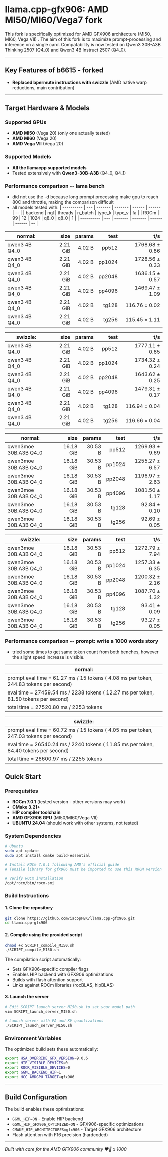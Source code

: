 # llama.cpp-gfx906: AMD MI50/MI60/Vega7 fork

This fork is specifically optimized for AMD GFX906 architecture (MI50, MI60, Vega VII) . The aim of this fork is to maximize prompt-processing and inference on a single card. Compatability is now tested on Qwen3 30B-A3B Thinking 2507 (Q4_0) and Qwen3 4B Instruct 2507 (Q4_0).

---

## Key Features of b6615 - forked

- **Replaced bpermute instructions with swizzle** (AMD native warp reductions, main contribution)

---

## Target Hardware & Models

### Supported GPUs
- **AMD MI50** (Vega 20) (only one actually tested)
- **AMD MI60** (Vega 20) 
- **AMD Vega VII** (Vega 20)

### Supported Models
- **All the llamacpp supported models**
- Tested extensively with **Qwen3-30B-A3B** (Q4_0, Q4_1)

### Performance comparison -- lama bench 
- did not use the -d because long prompt processing make gpu to reach 80C and throttle, making the comparison difficult
- all models tested with:
| ---------- | --- | ------- | ------- | ------ | ------ | -- |
| backend    | ngl | threads | n_batch | type_k | type_v | fa |
| ROCm       |  99 |      12 |    1024 |   q8_0 |   q8_0 |  1 |
| ---------- | --- | ------- | ------- | ------ | ------ | -- |

| **normal:**                    |       size |     params |		test |  		t/s |
| ------------------------------ | ---------: | ---------: | --------------: | -------------------: |
| qwen3 4B Q4_0                  |   2.21 GiB |     4.02 B |	       pp512 |       1768.68 ± 0.86 |
| qwen3 4B Q4_0                  |   2.21 GiB |     4.02 B |	      pp1024 |       1728.56 ± 0.33 |
| qwen3 4B Q4_0                  |   2.21 GiB |     4.02 B |	      pp2048 |       1636.15 ± 0.57 |
| qwen3 4B Q4_0                  |   2.21 GiB |     4.02 B |	      pp4096 |       1469.47 ± 1.09 |
| qwen3 4B Q4_0                  |   2.21 GiB |     4.02 B |	       tg128 |        116.76 ± 0.02 |
| qwen3 4B Q4_0                  |   2.21 GiB |     4.02 B |	       tg256 |        115.45 ± 1.11 |


| **swizzle:**                   |       size |     params |		test |  		t/s |
| ------------------------------ | ---------: | ---------: | --------------: | -------------------: |
| qwen3 4B Q4_0                  |   2.21 GiB |     4.02 B |	       pp512 |       1777.11 ± 0.65 |
| qwen3 4B Q4_0                  |   2.21 GiB |     4.02 B |	      pp1024 |       1734.32 ± 0.24 |
| qwen3 4B Q4_0                  |   2.21 GiB |     4.02 B |	      pp2048 |       1643.62 ± 0.25 |
| qwen3 4B Q4_0                  |   2.21 GiB |     4.02 B |	      pp4096 |       1479.31 ± 0.17 |
| qwen3 4B Q4_0                  |   2.21 GiB |     4.02 B |	       tg128 |        116.94 ± 0.04 |
| qwen3 4B Q4_0                  |   2.21 GiB |     4.02 B |	       tg256 |        116.66 ± 0.04 |


| **normal:**                    |       size |     params |		test |  		t/s |
| ------------------------------ | ---------: | ---------: | --------------: | -------------------: |
| qwen3moe 30B.A3B Q4_0          |  16.18 GiB |    30.53 B |	       pp512 |       1269.93 ± 9.69 |
| qwen3moe 30B.A3B Q4_0          |  16.18 GiB |    30.53 B |	      pp1024 |       1255.27 ± 6.57 |
| qwen3moe 30B.A3B Q4_0          |  16.18 GiB |    30.53 B |	      pp2048 |       1196.97 ± 2.63 |
| qwen3moe 30B.A3B Q4_0          |  16.18 GiB |    30.53 B |	      pp4096 |       1081.50 ± 1.17 |
| qwen3moe 30B.A3B Q4_0          |  16.18 GiB |    30.53 B |	       tg128 |         92.84 ± 0.10 |
| qwen3moe 30B.A3B Q4_0          |  16.18 GiB |    30.53 B |	       tg256 |         92.69 ± 0.05 |


| **swizzle:**                   |       size |     params |		test |  		t/s |
| ------------------------------ | ---------: | ---------: | --------------: | -------------------: |
| qwen3moe 30B.A3B Q4_0          |  16.18 GiB |    30.53 B |	       pp512 |       1272.79 ± 7.94 |
| qwen3moe 30B.A3B Q4_0          |  16.18 GiB |    30.53 B |	      pp1024 |       1257.33 ± 6.35 |
| qwen3moe 30B.A3B Q4_0          |  16.18 GiB |    30.53 B |	      pp2048 |       1200.32 ± 2.16 |
| qwen3moe 30B.A3B Q4_0          |  16.18 GiB |    30.53 B |	      pp4096 |       1087.70 ± 1.32 |
| qwen3moe 30B.A3B Q4_0          |  16.18 GiB |    30.53 B |	       tg128 |         93.41 ± 0.09 |
| qwen3moe 30B.A3B Q4_0          |  16.18 GiB |    30.53 B |	       tg256 |         93.27 ± 0.05 |

### Performance comparison -- prompt: write a 1000 words story
- tried some times to get same token count from both benches, however the slight speed increase is visible.

|**normal:**                                                                                         |
| ---------------------------------------------------------------------------------------------------|
|prompt eval time =      61.27 ms /    15 tokens (    4.08 ms per token,   244.83 tokens per second) |
|       eval time =   27459.54 ms /  2238 tokens (   12.27 ms per token,    81.50 tokens per second) |
|      total time =   27520.80 ms /  2253 tokens                                                     |

|**swizzle:**                                                                                        |
| ---------------------------------------------------------------------------------------------------|
|prompt eval time =      60.72 ms /    15 tokens (    4.05 ms per token,   247.03 tokens per second) |
|       eval time =   26540.24 ms /  2240 tokens (   11.85 ms per token,    84.40 tokens per second) |
|      total time =   26600.97 ms /  2255 tokens                                                     |



## Quick Start

### Prerequisites

- **ROCm 7.0.1** (tested version - other versions may work)
- **CMake 3.21+**
- **HIP compiler toolchain**
- **AMD GFX906 GPU** (MI50/MI60/Vega VII)
- **UBUNTU 24.04** (should work with other systems, not tested)

### System Dependencies

```bash
# Ubuntu
sudo apt update
sudo apt install cmake build-essential

# Install ROCm 7.0.1 following AMD's official guide
# Tensile library for gfx906 must be imported to use this ROCM version

# Verify ROCm installation
/opt/rocm/bin/rocm-smi
```

### Build Instructions

#### 1. Clone the repository

```bash
git clone https://github.com/iacopPBK/llama.cpp-gfx906.git
cd llama.cpp-gfx906
```

#### 2. Compile using the provided script

```bash
chmod +x SCRIPT_compile_MI50.sh
./SCRIPT_compile_MI50.sh
```

The compilation script automatically:
- Sets GFX906-specific compiler flags
- Enables HIP backend with GFX906 optimizations  
- Builds with flash attention support
- Links against ROCm libraries (rocBLAS, hipBLAS)

#### 3. Launch the server

```bash
# Edit SCRIPT_launch_server_MI50.sh to set your model path
vim SCRIPT_launch_server_MI50.sh

# Launch server with FA and KV quantizations
./SCRIPT_launch_server_MI50.sh
```

### Environment Variables

The optimized build sets these automatically:

```bash
export HSA_OVERRIDE_GFX_VERSION=9.0.6
export HIP_VISIBLE_DEVICES=0  
export ROCR_VISIBLE_DEVICES=0
export GGML_BACKEND_HIP=1
export HCC_AMDGPU_TARGET=gfx906
```

---

## Build Configuration

The build enables these optimizations:

- `GGML_HIP=ON` - Enable HIP backend
- `GGML_HIP_GFX906_OPTIMIZED=ON` - GFX906-specific optimizations
- `CMAKE_HIP_ARCHITECTURES=gfx906` - Target GFX906 architecture
- Flash attention with F16 precision (hardcoded)

---

*Built with care for the AMD GFX906 community ❤️‍🔥 x 1000*
